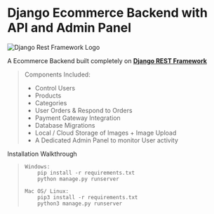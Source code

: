 # Django Ecommerce Backend with API and Admin Panel

![Django Rest Framework Logo](https://www.django-rest-framework.org/img/logo.png)

A Ecommerce Backend built completely on [**Django REST Framework**](https://www.django-rest-framework.org/) 

> Components Included: 
>
> - Control Users
> - Products
> - Categories
> - User Orders & Respond to Orders
> - Payment Gateway Integration
> - Database Migrations
> - Local / Cloud Storage of Images + Image Upload
> - A Dedicated Admin Panel to monitor User activity



Installation Walkthrough

> ```
> Windows:
>     pip install -r requirements.txt
>     python manage.py runserver
> 
> Mac OS/ Linux:
>     pip3 install -r requirements.txt
>     python3 manage.py runserver
> ```
